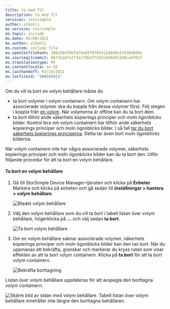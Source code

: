 ```yaml
---
title: ta med fil
description: ta med fil
services: storsimple
author: alkohli
ms.service: storsimple
ms.topic: include
ms.date: 02/09/2021
ms.author: alkohli
ms.custom: include file
ms.openlocfilehash: 386a39d76bf47da45f07054124886e174104849e
ms.sourcegitcommit: 867cb1b7a1f3a1f0b427282c648d411d0ca4f81f
ms.translationtype: MT
ms.contentlocale: sv-SE
ms.lasthandoff: 03/19/2021
ms.locfileid: "100545411"
---
```

Om du vill ta bort en volym behållare måste du
 - ta bort volymer i volym containern. Om volym containern har associerade volymer ska du koppla från dessa volymer först. Följ stegen i koppla från [en volym](../articles/storsimple/storsimple-8000-manage-volumes-u2.md#take-a-volume-offline). När volymerna är offline kan du ta bort dem. 
 - ta bort tillhör ande säkerhets kopierings principer och moln ögonblicks bilder. Kontrol lera om volym containern har tillhör ande säkerhets kopierings principer och moln ögonblicks bilder. I så fall [tar du bort säkerhets kopierings principerna](../articles/storsimple/storsimple-8000-manage-backup-policies-u2.md#delete-a-backup-policy). Detta tar även bort moln ögonblicks bilderna. 
 
När volym containern inte har några associerade volymer, säkerhets kopierings principer och moln ögonblicks bilder kan du ta bort den. Utför följande procedur för att ta bort en volym behållare.

#### <a name="to-delete-a-volume-container"></a>Ta bort en volym behållare

1. Gå till StorSimple Device Manager-tjänsten och klicka på **Enheter**. Markera och klicka på enheten och gå sedan till **inställningar > hantera > volym behållare**.

    ![Bladet volym behållare](./media/storsimple-8000-delete-volume-container/create-volume-container.png)

2. Välj den volym behållare som du vill ta bort i tabell listan över volym behållare, högerklicka på **...** och välj sedan **ta bort**.

    ![Ta bort volym behållare](./media/storsimple-8000-delete-volume-container/delete-volume-container-01.png)

3. Om en volym behållare saknar associerade volymer, säkerhets kopierings principer och moln ögonblicks bilder kan den tas bort. När du uppmanas att bekräfta, granskar och markerar du kryss rutan som visar effekten av att ta bort volym containern. Klicka på **ta bort** för att ta bort volym containern.

    ![Bekräfta borttagning](./media/storsimple-8000-delete-volume-container/delete-volume-container-02.png)

Listan över volym behållare uppdateras för att avspegla den borttagna volym containern.

![Skärm bild av sidan med volym behållare. Tabell listan över volym behållare innehåller inte längre den borttagna behållaren.](./media/storsimple-8000-delete-volume-container/delete-volume-container-05.png)
